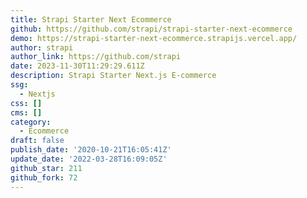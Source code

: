 ```yaml
---
title: Strapi Starter Next Ecommerce
github: https://github.com/strapi/strapi-starter-next-ecommerce
demo: https://strapi-starter-next-ecommerce.strapijs.vercel.app/
author: strapi
author_link: https://github.com/strapi
date: 2023-11-30T11:29:29.611Z
description: Strapi Starter Next.js E-commerce
ssg:
  - Nextjs
css: []
cms: []
category:
  - Ecommerce
draft: false
publish_date: '2020-10-21T16:05:41Z'
update_date: '2022-03-28T16:09:05Z'
github_star: 211
github_fork: 72
---
```

